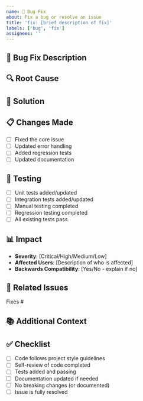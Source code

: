 ```yaml
---
name: 🐛 Bug Fix
about: Fix a bug or resolve an issue
title: 'fix: [brief description of fix]'
labels: ['bug', 'fix']
assignees: ''
---
```


## 🐛 Bug Fix Description
<!-- Provide a clear and concise description of the bug that was fixed -->

## 🔍 Root Cause
<!-- What was causing the issue? -->

## 🔧 Solution
<!-- How did you fix the issue? -->

## 📋 Changes Made
<!-- List the main changes made in this PR -->
- [ ] Fixed the core issue
- [ ] Updated error handling
- [ ] Added regression tests
- [ ] Updated documentation

## 🧪 Testing
<!-- How was this fix tested? -->
- [ ] Unit tests added/updated
- [ ] Integration tests added/updated
- [ ] Manual testing completed
- [ ] Regression testing completed
- [ ] All existing tests pass

## 📊 Impact
<!-- What is the impact of this fix? -->
- **Severity**: [Critical/High/Medium/Low]
- **Affected Users**: [Description of who is affected]
- **Backwards Compatibility**: [Yes/No - explain if no]

## 🔗 Related Issues
<!-- Link to any related issues -->
Fixes #

## 📚 Additional Context
<!-- Any additional context, screenshots, logs, or notes -->

## ✅ Checklist
- [ ] Code follows project style guidelines
- [ ] Self-review of code completed
- [ ] Tests added and passing
- [ ] Documentation updated if needed
- [ ] No breaking changes (or documented)
- [ ] Issue is fully resolved